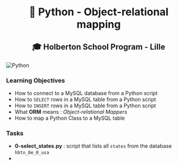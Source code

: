 # <p align="center">🐍 Python - Object-relational mapping</p>
## <p align="center">🎓 Holberton School Program - Lille</p>

![Python](https://i.imgur.com/DRPXtkk.jpg)

### Learning Objectives
- How to connect to a MySQL database from a Python script
- How to `SELECT` rows in a MySQL table from a Python script
- How to `INSERT` rows in a MySQL table from a Python script
- What **ORM** means : *Object-relational Mappers*
- How to map a Python Class to a MySQL table

### Tasks
- **0-select_states.py** : script that lists all `states` from the database `hbtn_0e_0_usa`
- 
